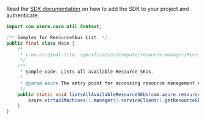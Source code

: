 Read the [SDK documentation](https://github.com/Azure/azure-sdk-for-java/blob/azure-resourcemanager_2.10.0/sdk/resourcemanager/azure-resourcemanager/README.md) on how to add the SDK to your project and authenticate.

```java
import com.azure.core.util.Context;

/** Samples for ResourceSkus List. */
public final class Main {
    /*
     * x-ms-original-file: specification/compute/resource-manager/Microsoft.Compute/stable/2021-07-01/examples/skus/ListAvailableResourceSkus.json
     */
    /**
     * Sample code: Lists all available Resource SKUs.
     *
     * @param azure The entry point for accessing resource management APIs in Azure.
     */
    public static void listsAllAvailableResourceSKUs(com.azure.resourcemanager.AzureResourceManager azure) {
        azure.virtualMachines().manager().serviceClient().getResourceSkus().list(null, null, Context.NONE);
    }
}
```
